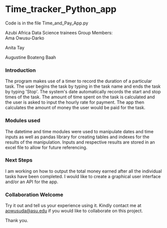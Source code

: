 # Time_tracker_Python_app
Code is in the file Time_and_Pay_App.py

Azubi Africa Data Science trainees
Group Members:  
Ama Owusu-Darko 
 
Anita Tay 

Augustine Boateng Baah
                
### Introduction
The program makes use of a timer to record the duration of a particular task. The user begins the task by typing in the task name and ends the task by typing 'Stop'. The system's date automatically records the start and stop times of the task. The amount of time spent on the task is calculated and the user is asked to input the hourly rate for payment.
The app then calculates the amount of money the user would be paid for the task. 

### Modules used
The datetime and time modules were used to manipulate dates and time inputs as well as pandas library for creating tables and indexes for the results of the manipulation.
Inputs and respective results are stored in an excel file to allow for future referencing. 

### Next Steps
I am working on how to output the total money earned after all the individual tasks have been completed.
I would like to create a graphical user interface and/or an API for the app.

### Collaboration Welcome
Try it out and tell us your experience using it.
Kindly contact me at aowusuda@asu.edu if you would like to collaborate on this project.

Thank you.


